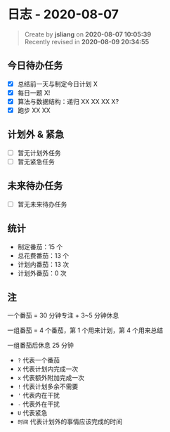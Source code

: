 日志 - 2020-08-07
===

> Create by **jsliang** on **2020-08-07 10:05:39**  
> Recently revised in **2020-08-09 20:34:55**

## 今日待办任务

* [x] 总结前一天与制定今日计划 X
* [x] 每日一题 X!
* [x] 算法与数据结构：递归 XX XX XX X?
* [x] 跑步 XX XX

## 计划外 & 紧急

* [ ] 暂无计划外任务
* [ ] 暂无紧急任务

## 未来待办任务

* [ ] 暂无未来待办任务

## 统计

* 制定番茄：15 个
* 总花费番茄：13 个
* 计划内番茄：13 次
* 计划外番茄：0 次

## 注

一个番茄 = 30 分钟专注 + 3~5 分钟休息

一组番茄 = 4 个番茄，第 1 个用来计划，第 4 个用来总结

一组番茄后休息 25 分钟

* `?` 代表一个番茄
* `X` 代表计划内完成一次
* `x` 代表额外附加完成一次
* `!` 代表计划多余不需要
* `'` 代表内在干扰
* `-` 代表外在干扰
* `U` 代表紧急
* `时间` 代表计划外的事情应该完成的时间
